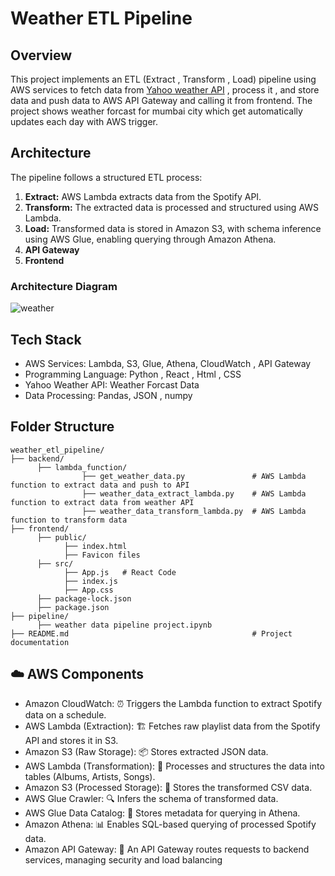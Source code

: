 # Weather ETL Pipeline

## Overview
This project implements an ETL (Extract , Transform , Load) pipeline using AWS services to fetch data from [Yahoo weather API](https://rapidapi.com/apishub/api/yahoo-weather5) , process it , and store data and push data to AWS API Gateway and calling it from frontend. The project shows weather forcast for mumbai city which get automatically updates each day with AWS trigger.

## Architecture
The pipeline follows a structured ETL process:
  1. **Extract:** AWS Lambda extracts data from the Spotify API.
  2. **Transform:** The extracted data is processed and structured using AWS Lambda.
  3. **Load:** Transformed data is stored in Amazon S3, with schema inference using AWS Glue, enabling querying through Amazon Athena.
  4. **API Gateway**
  5. **Frontend**

### Architecture Diagram
![weather](https://github.com/user-attachments/assets/e0933cd8-8e3a-4529-84c3-9c3867527658)

## Tech Stack
- AWS Services: Lambda, S3, Glue, Athena, CloudWatch , API Gateway
- Programming Language: Python , React , Html , CSS
- Yahoo Weather API: Weather Forcast Data
- Data Processing: Pandas, JSON , numpy

## Folder Structure
```
weather_etl_pipeline/
├── backend/
      ├── lambda_function/
                ├── get_weather_data.py               # AWS Lambda function to extract data and push to API
                ├── weather_data_extract_lambda.py    # AWS Lambda function to extract data from weather API
                ├── weather_data_transform_lambda.py  # AWS Lambda function to transform data 
├── frontend/
      ├── public/
            ├── index.html
            ├── Favicon files
      ├── src/
            ├── App.js   # React Code
            ├── index.js
            ├── App.css
      ├── package-lock.json
      ├── package.json
├── pipeline/
      ├── weather data pipeline project.ipynb     
├── README.md                                         # Project documentation
```

## ☁️ AWS Components
- Amazon CloudWatch: ⏰ Triggers the Lambda function to extract Spotify data on a schedule.
- AWS Lambda (Extraction): 🏗️ Fetches raw playlist data from the Spotify API and stores it in S3.
- Amazon S3 (Raw Storage): 📦 Stores extracted JSON data.
- AWS Lambda (Transformation): 🔄 Processes and structures the data into tables (Albums, Artists, Songs).
- Amazon S3 (Processed Storage): 📂 Stores the transformed CSV data.
- AWS Glue Crawler: 🔍 Infers the schema of transformed data.
- AWS Glue Data Catalog: 📖 Stores metadata for querying in Athena.
- Amazon Athena: 📊 Enables SQL-based querying of processed Spotify data.
- Amazon API Gateway: 📖 An API Gateway routes requests to backend services, managing security and load balancing
















